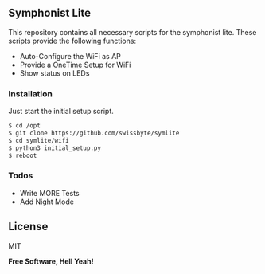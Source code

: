 ## Symphonist Lite

This repository contains all necessary scripts for the symphonist lite. These scripts provide the following functions:
  - Auto-Configure the WiFi as AP 
  - Provide a OneTime Setup for WiFi
  - Show status on LEDs

### Installation


Just start the initial setup script.

```sh
$ cd /opt
$ git clone https://github.com/swissbyte/symlite 
$ cd symlite/wifi
$ python3 initial_setup.py
$ reboot
```


### Todos

 - Write MORE Tests
 - Add Night Mode

License
----

MIT


**Free Software, Hell Yeah!**
